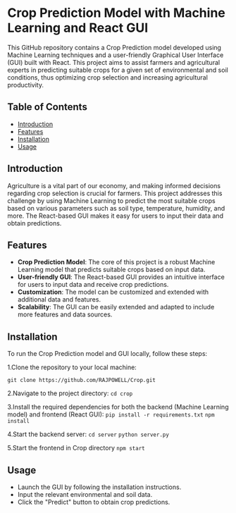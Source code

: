 # Crop Prediction Model with Machine Learning and React GUI

This GitHub repository contains a Crop Prediction model developed using Machine Learning techniques and a user-friendly Graphical User Interface (GUI) built with React. This project aims to assist farmers and agricultural experts in predicting suitable crops for a given set of environmental and soil conditions, thus optimizing crop selection and increasing agricultural productivity.

## Table of Contents
- [Introduction](#introduction)
- [Features](#features)
- [Installation](#installation)
- [Usage](#usage)


## Introduction

Agriculture is a vital part of our economy, and making informed decisions regarding crop selection is crucial for farmers. This project addresses this challenge by using Machine Learning to predict the most suitable crops based on various parameters such as soil type, temperature, humidity, and more. The React-based GUI makes it easy for users to input their data and obtain predictions.

## Features

- **Crop Prediction Model**: The core of this project is a robust Machine Learning model that predicts suitable crops based on input data.
- **User-friendly GUI**: The React-based GUI provides an intuitive interface for users to input data and receive crop predictions.
- **Customization**: The model can be customized and extended with additional data and features.
- **Scalability**: The GUI can be easily extended and adapted to include more features and data sources.

## Installation

To run the Crop Prediction model and GUI locally, follow these steps:

   1.Clone the repository to your local machine:

   
   ```git clone https://github.com/RAJPOWELL/Crop.git```
   
   2.Navigate to the project directory:
   ```cd crop```
   
   3.Install the required dependencies for both the backend (Machine Learning model) and frontend (React GUI):
   ```pip install -r requirements.txt```
   ```npm install```
   
   4.Start the backend server:
   ```cd server```
   ```python server.py```
   
   5.Start the frontend in Crop directory
   ```npm start```
   
## Usage
- Launch the GUI by following the installation instructions.
- Input the relevant environmental and soil data.
- Click the "Predict" button to obtain crop predictions.
	
   

    

   

